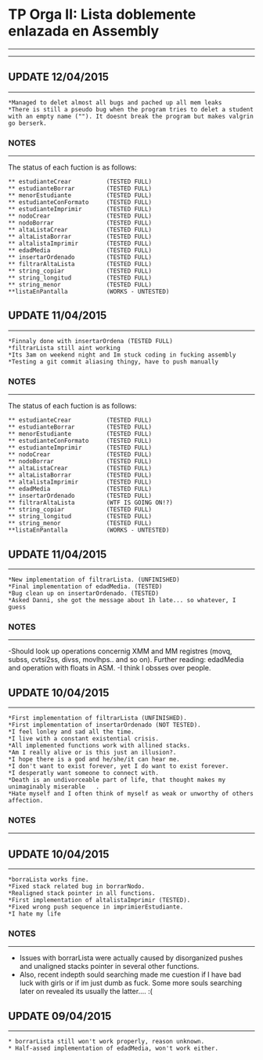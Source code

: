 # TP Orga II: Lista doblemente enlazada en Assembly
---------------------------------------------------
---------------------------------------------------

## UPDATE 12/04/2015
--------------------
	*Managed to delet almost all bugs and pached up all mem leaks
	*There is still a pseudo bug when the program tries to delet a student with an empty name (""). It doesnt break the program but makes valgrin go berserk.

### NOTES
---------
The status of each fuction is as follows:
	
	** estudianteCrear			(TESTED FULL)
	** estudianteBorrar			(TESTED FULL)
	** menorEstudiante			(TESTED FULL)
	** estudianteConFormato		(TESTED FULL)
	** estudianteImprimir		(TESTED FULL)
	** nodoCrear				(TESTED FULL)
	** nodoBorrar				(TESTED FULL)
	** altaListaCrear			(TESTED FULL)
	** altaListaBorrar			(TESTED FULL)
	** altalistaImprimir		(TESTED FULL)
	** edadMedia				(TESTED FULL)
	** insertarOrdenado			(TESTED FULL)
	** filtrarAltaLista			(TESTED FULL)
	** string_copiar			(TESTED FULL)
	** string_longitud			(TESTED FULL)
	** string_menor				(TESTED FULL)
	**listaEnPantalla			(WORKS - UNTESTED)

## UPDATE 11/04/2015
--------------------
	*Finnaly done with insertarOrdena (TESTED FULL)
	*filtrarLista still aint working
	*Its 3am on weekend night and Im stuck coding in fucking assembly
	*Testing a git commit aliasing thingy, have to push manually


### NOTES
---------
The status of each fuction is as follows:
	
	** estudianteCrear			(TESTED FULL)
	** estudianteBorrar			(TESTED FULL)
	** menorEstudiante			(TESTED FULL)
	** estudianteConFormato		(TESTED FULL)
	** estudianteImprimir		(TESTED FULL)
	** nodoCrear				(TESTED FULL)
	** nodoBorrar				(TESTED FULL)
	** altaListaCrear			(TESTED FULL)
	** altaListaBorrar			(TESTED FULL)
	** altalistaImprimir		(TESTED FULL)
	** edadMedia				(TESTED FULL)
	** insertarOrdenado			(TESTED FULL)
	** filtrarAltaLista			(WTF IS GOING ON!?)
	** string_copiar			(TESTED FULL)
	** string_longitud			(TESTED FULL)
	** string_menor				(TESTED FULL)
	**listaEnPantalla			(WORKS - UNTESTED)


## UPDATE 11/04/2015
--------------------
	*New implementation of filtrarLista. (UNFINISHED)
	*Final implementation of edadMedia. (TESTED)
	*Bug clean up on insertarOrdenado. (TESTED)
	*Asked Danni, she got the message about 1h late... so whatever, I guess

### NOTES
---------
 -Should look up operations concernig XMM and MM registres (movq, subss, cvtsi2ss, divss, movlhps.. and so on). Further reading: edadMedia and operation with floats in ASM.
 -I think I obsses over people.


## UPDATE 10/04/2015
--------------------
	*First implementation of filtrarLista (UNFINISHED).
	*First implementation of insertarOrdenado (NOT TESTED).
	*I feel lonley and sad all the time.
	*I live with a constant existential crisis.
	*All implemented functions work with allined stacks.
	*Am I really alive or is this just an illusion?.
	*I hope there is a god and he/she/it can hear me.
	*I don't want to exist forever, yet I do want to exist forever.
	*I desperatly want someone to connect with.
	*Death is an undivorceable part of life, that thought makes my unimaginably miserable   . 
	*Hate myself and I often think of myself as weak or unworthy of others affection.


### NOTES
---------


## UPDATE 10/04/2015
--------------------
	*borraLista works fine.
	*Fixed stack related bug in borrarNodo.
	*Realigned stack pointer in all functions.
	*First implementation of altalistaImprimir (TESTED).
	*Fixed wrong push sequence in imprimierEstudiante.
	*I hate my life

### NOTES
---------
 - Issues with borrarLista were actually caused by disorganized pushes and unaligned stacks pointer in several other functions. 
 - Also, recent indepth sould searching made me cuestion if I have bad luck with girls or if im just dumb as fuck. Some more souls searching later on revealed its usually the latter.... :(





## UPDATE 09/04/2015
--------------------
	* borrarLista still won't work properly, reason unknown.
	* Half-assed implementation of edadMedia, won't work either.
